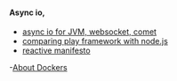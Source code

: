 #### Async io,

- [async io for JVM, websocket, comet](https://github.com/Atmosphere/atmosphere)
- [comparing play framework with node.js](https://news.ycombinator.com/item?id=6848806)
- [reactive manifesto](http://www.reactivemanifesto.org/)


-[About Dockers](https://news.ycombinator.com/item?id=6888623)
